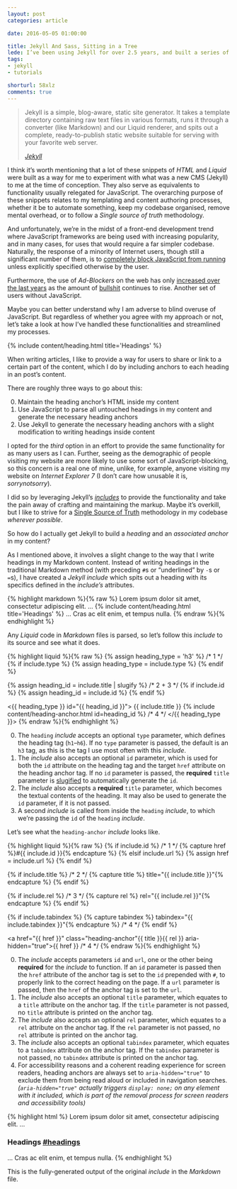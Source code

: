 ```yaml
---
layout: post
categories: article

date: 2016-05-05 01:00:00

title: Jekyll And Sass, Sitting in a Tree
lede: I’ve been using Jekyll for over 2.5 years, and built a series of useful include components to help simplify and streamline my templating and authoring processes.
tags:
- jekyll
- tutorials

shorturl: 58xlz
comments: true
---
```


<blockquote>
    <p>Jekyll is a simple, blog-aware, static site generator. It takes a template directory containing raw text files in various formats, runs it through a converter (like Markdown) and our Liquid renderer, and spits out a complete, ready-to-publish static website suitable for serving with your favorite web server.</p>
    <cite><a rel="external" href="http://jekyllrb.com/">Jekyll</a></cite>
</blockquote>

I think it’s worth mentioning that a lot of these snippets of *HTML* and *Liquid* were built as a way for me to experiment with what was a new CMS (Jekyll) to me at the time of conception. They also serve as equivalents to functionality usually relegated for JavaScript. The overarching purpose of these snippets relates to my templating and content authoring processes, whether it be to automate something, keep my codebase organised, remove mental overhead, or to follow a *Single source of truth* methodology.

And unfortunately, we’re in the midst of a front-end development trend where JavaScript frameworks are being used with increasing popularity, and in many cases, for uses that would require a far simpler codebase. Naturally, the response of a minority of Internet users, though still a significant number of them, is to <a rel="external" href="https://noscript.net/">completely block JavaScript from running</a> unless explicitly specified otherwise by the user.

Furthermore, the use of *Ad-Blockers* on the web has only <a rel="external" href="https://blog.pagefair.com/2015/ad-blocking-report/">increased over the last years</a> as the amount of <a rel="external" href="http://deathtobullshit.com/">bullshit</a> continues to rise. Another set of users without JavaScript.

Maybe you can better understand why I am adverse to blind overuse of JavaScript. But regardless of whether you agree with my approach or not, let’s take a look at how I’ve handled these functionalities and streamlined my processes.


{% include content/heading.html title='Headings' %}

When writing articles, I like to provide a way for users to share or link to a certain part of the content, which I do by including anchors to each heading in an post’s content.

There are roughly three ways to go about this:

0. Maintain the heading anchor’s HTML inside my content
0. Use JavaScript to parse all untouched headings in my content and generate the necessary heading anchors
0. Use Jekyll to generate the necessary heading anchors with a slight modification to writing headings inside content

I opted for the *third* option in an effort to provide the same functionality for as many users as I can. Further, seeing as the demographic of people visiting my website are more likely to use some sort of JavaScript-blocking, so this concern is a real one of mine, unlike, for example, anyone visiting my website on *Internet Explorer 7* (I don’t care how unusable it is, *sorrynotsorry*).

I did so by leveraging Jekyll’s <a rel="external" href="https://jekyllrb.com/docs/templates/#includes" title="Jekyll Templating Includes">*includes*</a> to provide the functionality and take the pain away of crafting and maintaining the markup. Maybe it’s overkill, but I like to strive for a <a rel="external" href="https://en.wikipedia.org/wiki/Single_source_of_truth">Single Source of Truth</a> methodology in my codebase *wherever possible*.

So how do I actually get Jekyll to build a *heading* and an *associated anchor* in my content?

As I mentioned above, it involves a slight change to the way that I write headings in my Markdown content. Instead of writing headings in the traditional Markdown method (with preceding `#`s or <q>underlined</q> by `-`s or `=`s), I have created a *Jekyll* *include* which spits out a heading with its specifics defined in the *include’s* attributes.

{% highlight markdown %}{% raw %}
Lorem ipsum dolor sit amet, consectetur adipiscing elit.
...
{% include content/heading.html title='Headings' %}
...
Cras ac elit enim, et tempus nulla.
{% endraw %}{% endhighlight %}

Any *Liquid* code in *Markdown* files is parsed, so let’s follow this *include* to its source and see what it does.

{% highlight liquid %}{% raw %}
{% assign heading_type = 'h3' %}                             /* 1 */
{% if include.type %}
    {% assign heading_type = include.type %}
{% endif %}

{% assign heading_id = include.title | slugify %}            /* 2 + 3 */
{% if include.id %}
    {% assign heading_id = include.id %}
{% endif %}

<{{ heading_type }} id="{{ heading_id }}">
    {{ include.title }}
    {% include content/heading-anchor.html id=heading_id %}  /* 4 */
</{{ heading_type }}>
{% endraw %}{% endhighlight %}

0. The `heading` *include* accepts an optional `type` parameter, which defines the heading tag (`h1`–`h6`). If no `type` parameter is passed, the default is an `h3` tag, as this is the tag I use most often with this *include*.
0. The *include* also accepts an optional `id` parameter, which is used for both the `id` attribute on the heading tag and the target `href` attribute on the heading anchor tag. If no `id` parameter is passed, the **required** `title` parameter is [slugified](https://jekyllrb.com/docs/templates/) to automatically generate the `id`.
0. The *include* also accepts a **required** `title` parameter, which becomes the textual contents of the heading. It may also be used to generate the `id` parameter, if it is not passed.
0. A second *include* is called from inside the `heading` *include*, to which we’re passing the `id` of the `heading` *include*.

Let’s see what the `heading-anchor` *include* looks like.

{% highlight liquid %}{% raw %}
{% if include.id %}                                                  /* 1 */
    {% capture href %}#{{ include.id }}{% endcapture %}
{% elsif include.url %}
    {% assign href = include.url %}
{% endif %}

{% if include.title %}                                               /* 2 */
    {% capture title %} title="{{ include.title }}"{% endcapture %}
{% endif %}

{% if include.rel %}                                                 /* 3 */
    {% capture rel %} rel="{{ include.rel }}"{% endcapture %}
{% endif %}

{% if include.tabindex %}
    {% capture tabindex %} tabindex="{{ include.tabindex }}"{% endcapture %}  /* 4 */
{% endif %}

<a href="{{ href }}" class="heading-anchor"{{ title }}{{ rel }} aria-hidden="true">{{ href }}</a>  /* 4 */
{% endraw %}{% endhighlight %}

0. The *include* accepts parameters `id` and `url`, one or the other being **required** for the *include* to function. If an `id` parameter is passed then the `href` attribute of the anchor tag is set to the `id` prepended with `#`, to properly link to the correct heading on the page. If a `url` parameter is passed, then the `href` of the anchor tag is set to the `url`.
0. The *include* also accepts an optional `title` parameter, which equates to a `title` attribute on the anchor tag. If the `title` parameter is not passed, no `title` attribute is printed on the anchor tag.
0. The *include* also accepts an optional `rel` parameter, which equates to a `rel` attribute on the anchor tag. If the `rel` parameter is not passed, no `rel` attribute is printed on the anchor tag.
0. The *include* also accepts an optional `tabindex` parameter, which equates to a `tabindex` attribute on the anchor tag. If the `tabindex` parameter is not passed, no `tabindex` attribute is printed on the anchor tag.
0. For accessibility reasons and a coherent reading experience for screen readers, heading anchors are always set to `aria-hidden="true"` to exclude them from being read aloud or included in navigation searches. *(`aria-hidden="true"` actually triggers `display: none;` on any element with it included, which is part of the removal process for screen readers and accessibility tools)*

{% highlight html %}
Lorem ipsum dolor sit amet, consectetur adipiscing elit.
...
<h3 id="headings">
    Headings
    <a href="#headings" class="heading-anchor" aria-hidden="true">#headings</a>
</h3>
...
Cras ac elit enim, et tempus nulla.
{% endhighlight %}

This is the fully-generated output of the original *include* in the *Markdown* file.












